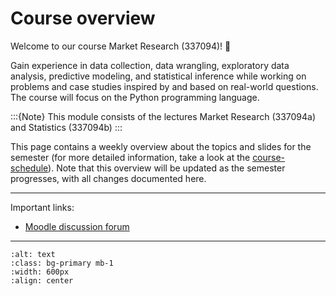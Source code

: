 # Course overview

Welcome to our course Market Research (337094)! 👋  

Gain experience in data collection, data wrangling, exploratory data analysis, predictive modeling, and statistical inference while working on problems and case studies inspired by and based on real-world questions. The course will focus on the Python programming language.


:::{Note}
This module consists of the lectures Market Research (337094a) and Statistics (337094b)
:::


This page contains a weekly overview about the topics and slides for the semester (for more detailed information, take a look at the [course-schedule](../docs/course-schedule.md)). Note that this overview will be updated as the semester progresses, with all changes documented here.



---

Important links:

- [Moodle discussion forum](https://e-learning.hdm-stuttgart.de/moodle/mod/forum/view.php?id=97729)


---


```{image} ../_static/img/course-overview.png
:alt: text
:class: bg-primary mb-1
:width: 600px
:align: center
```

